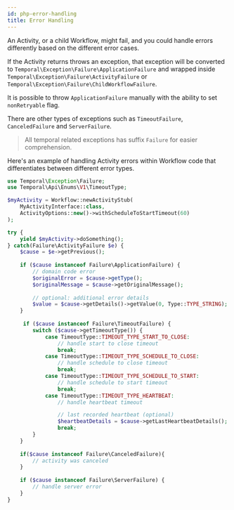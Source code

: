 ```yaml
---
id: php-error-handling
title: Error Handling
---
```


An Activity, or a child Workflow, might fail, and you could handle errors differently based on the different
error cases.

If the Activity returns throws an exception, that exception will
be converted to `Temporal\Exception\Failure\ApplicationFailure` and wrapped 
inside `Temporal\Exception\Failure\ActivityFailure` or `Temporal\Exception\Failure\ChildWorkflowFailure`.

It is possible to throw `ApplicationFailure` manually with the ability to set `nonRetryable` flag.

There are other types of exceptions such as `TimeoutFailure`, `CanceledFailure` and
`ServerFailure`.

> All temporal related exceptions has suffix `Failure` for easier comprehension.

Here's an example of handling Activity errors within Workflow code that differentiates between different error types.

```php
use Temporal\Exception\Failure;
use Temporal\Api\Enums\V1\TimeoutType;

$myActivity = Workflow::newActivityStub(
    MyActivityInterface::class,
    ActivityOptions::new()->withScheduleToStartTimeout(60)
);

try {
    yield $myActivity->doSomething();
} catch(Failure\ActivityFailure $e) {
    $cause = $e->getPrevious();
    
    if ($cause instanceof Failure\ApplicationFailure) {
        // domain code error
        $originalError = $cause->getType();
        $originalMessage = $cause->getOriginalMessage();
        
        // optional: additional error details
        $value = $cause->getDetails()->getValue(0, Type::TYPE_STRING);
    }
    
     if ($cause instanceof Failure\TimeoutFailure) {
        switch ($cause->getTimeoutType()) {
            case TimeoutType::TIMEOUT_TYPE_START_TO_CLOSE:
                // handle start to close timeout
                break;
            case TimeoutType::TIMEOUT_TYPE_SCHEDULE_TO_CLOSE:
                // handle schedule to close timeout
                break;
            case TimeoutType::TIMEOUT_TYPE_SCHEDULE_TO_START:
                // handle schedule to start timeout
                break;
            case TimeoutType::TIMEOUT_TYPE_HEARTBEAT:
                // handle heartbeat timeout

                // last recorded heartbeat (optional)
                $heartbeatDetails = $cause->getLastHeartbeatDetails();
                break;
        }
    }
    
    if($cause instanceof Failure\CanceledFailure){
        // activity was canceled
    }
    
    if ($cause instanceof Failure\ServerFailure) {
        // handle server error
    }
}
```
